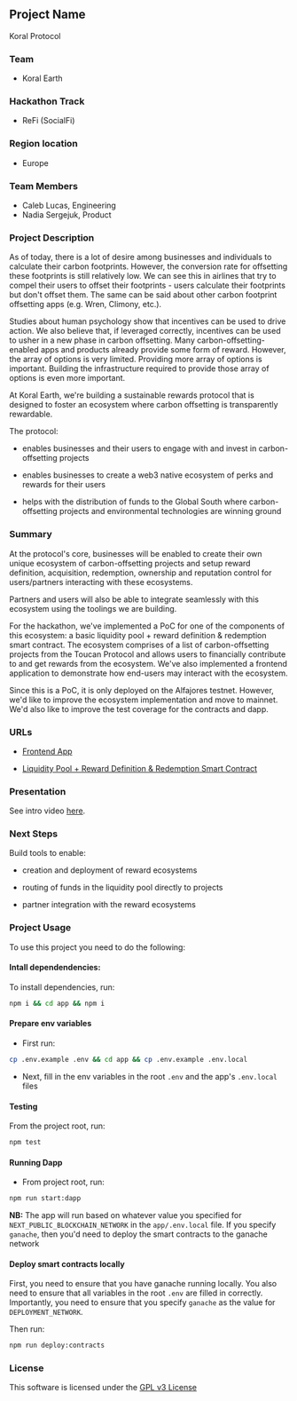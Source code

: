 ## Project Name

Koral Protocol

### Team

- Koral Earth

### Hackathon Track

- ReFi (SocialFi)

### Region location

- Europe

### Team Members

- Caleb Lucas, Engineering
- Nadia Sergejuk, Product

### Project Description

As of today, there is a lot of desire among businesses and individuals to calculate their carbon footprints. However, the conversion rate for offsetting these footprints is still relatively low. We can see this in airlines that try to compel their users to offset their footprints - users calculate their footprints but don't offset them. The same can be said about other carbon footprint offsetting apps (e.g. Wren, Climony, etc.).

Studies about human psychology show that incentives can be used to drive action. We also believe that, if leveraged correctly, incentives can be used to usher in a new phase in carbon offsetting. Many carbon-offsetting-enabled apps and products already provide some form of reward. However, the array of options is very limited. Providing more array of options is important. Building the infrastructure required to provide those array of options is even more important.

At Koral Earth, we're building a sustainable rewards protocol that is designed to foster an ecosystem where carbon offsetting is transparently rewardable.

The protocol:

- enables businesses and their users to engage with and invest in carbon-offsetting projects

- enables businesses to create a web3 native ecosystem of perks and rewards for their users

- helps with the distribution of funds to the Global South where carbon-offsetting projects and environmental technologies are winning ground

### Summary

At the protocol's core, businesses will be enabled to create their own unique ecosystem of carbon-offsetting projects and setup reward definition, acquisition, redemption, ownership and reputation control for users/partners interacting with these ecosystems.

Partners and users will also be able to integrate seamlessly with this ecosystem using the toolings we are building.

For the hackathon, we've implemented a PoC for one of the components of this ecosystem: a basic liquidity pool + reward definition & redemption smart contract. The ecosystem comprises of a list of carbon-offsetting projects from the Toucan Protocol and allows users to financially contribute to and get rewards from the ecosystem. We've also implemented a frontend application to demonstrate how end-users may interact with the ecosystem.

Since this is a PoC, it is only deployed on the Alfajores testnet. However, we'd like to improve the ecosystem implementation and move to mainnet. We'd also like to improve the test coverage for the contracts and dapp.

### URLs

- [Frontend App](https://build-with-celo-hackathon.koral.earth/)

- [Liquidity Pool + Reward Definition & Redemption Smart Contract](https://alfajores.celoscan.io/address/0xf8637613926ccb0a59af7df0fe295b1e8677ea3b)

### Presentation

See intro video [here](https://www.loom.com/share/90013c4097d64adfaa5a10421840c912).

### Next Steps

Build tools to enable:

- creation and deployment of reward ecosystems

- routing of funds in the liquidity pool directly to projects

- partner integration with the reward ecosystems

### Project Usage

To use this project you need to do the following:

#### Intall dependendencies:

To install dependencies, run:

```bash
npm i && cd app && npm i
```

#### Prepare env variables

- First run:

```bash
cp .env.example .env && cd app && cp .env.example .env.local
```

- Next, fill in the env variables in the root `.env` and the app's `.env.local` files

#### Testing

From the project root, run:

```bash
npm test
```

#### Running Dapp

- From project root, run:

```bash
npm run start:dapp
```

**NB:** The app will run based on whatever value you specified for `NEXT_PUBLIC_BLOCKCHAIN_NETWORK` in the `app/.env.local` file.
If you specify `ganache`, then you'd need to deploy the smart contracts to the ganache network

#### Deploy smart contracts locally

First, you need to ensure that you have ganache running locally. You also need to ensure that all variables in the root `.env`
are filled in correctly. Importantly, you need to ensure that you specify `ganache` as the value for `DEPLOYMENT_NETWORK`.

Then run:

```bash
npm run deploy:contracts
```

### License

This software is licensed under the [GPL v3 License](./LICENSE)
